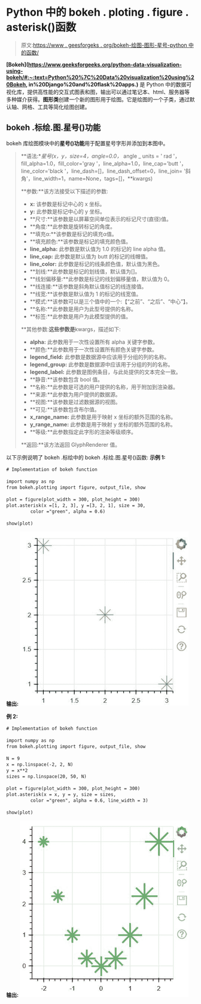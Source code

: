 # Python 中的 bokeh . ploting . figure . asterisk()函数

> 原文:[https://www . geesforgeks . org/bokeh-绘图-图形-星号-python 中的函数/](https://www.geeksforgeeks.org/bokeh-plotting-figure-asterisk-function-in-python/)

**[Bokeh](https://www.geeksforgeeks.org/python-data-visualization-using-bokeh/#:~:text=Python%20%7C%20Data%20visualization%20using%20Bokeh, in%20Django%20and%20flask%20apps.)** 是 Python 中的数据可视化库，提供高性能的交互式图表和图，输出可以通过笔记本、html、服务器等多种媒介获得。**图形类**创建一个新的图形用于绘图。它是绘图的一个子类，通过默认轴、网格、工具等简化绘图创建。

## bokeh .标绘.图.星号()功能

bokeh 库绘图模块中的**星号()功能**用于配置星号字形并添加到本图中。

> **语法:**星号(x，y，size=4，angle=0.0，* angle _ units = ' rad '，fill_alpha=1.0，fill_color='gray '，line_alpha=1.0，line_cap='butt '，line_color='black '，line_dash=[]，line_dash_offset=0，line_join= '斜角'，line_width=1，name=None，tags=[]，**kwargs)
> 
> **参数:**该方法接受以下描述的参数:
> 
> *   **x:** 该参数是标记中心的 x 坐标。
> *   **y:** 此参数是标记中心的 y 坐标。
> *   **尺寸:**该参数是以屏幕空间单位表示的标记尺寸(直径)值。
> *   **角度:**此参数是旋转标记的角度。
> *   **填充α:**该参数是标记的填充α值。
> *   **填充颜色:**该参数是标记的填充颜色值。
> *   **line_alpha:** 此参数是默认值为 1.0 的标记的 line alpha 值。
> *   **line_cap:** 此参数是默认值为 butt 的标记的线帽值。
> *   **line_color:** 此参数是标记的线条颜色值，默认值为黑色。
> *   **划线:**此参数是标记的划线值，默认值为[]。
> *   **线划偏移量:**此参数是标记的线划偏移量值，默认值为 0。
> *   **线连接:**该参数是斜角默认值标记的线连接值。
> *   **线宽:**该参数是默认值为 1 的标记的线宽值。
> *   **模式:**该参数可以是三个值中的一个:【“之前”、“之后”、“中心”】。
> *   **名称:**此参数是用户为此型号提供的名称。
> *   **标签:**此参数是用户为此模型提供的值。
> 
> **其他参数:**这些参数是**kwargs，描述如下:
> 
> *   **alpha:** 此参数用于一次性设置所有 alpha 关键字参数。
> *   **颜色:**此参数用于一次性设置所有颜色关键字参数。
> *   **legend_field:** 此参数是数据源中应该用于分组的列的名称。
> *   **legend_group:** 此参数是数据源中应该用于分组的列的名称。
> *   **legend_label:** 此参数是图例条目，与此处提供的文本完全一致。
> *   **静音:**该参数包含 bool 值。
> *   **名称:**此参数是可选的用户提供的名称，用于附加到渲染器。
> *   **来源:**此参数为用户提供的数据源。
> *   **视图:**该参数是过滤数据源的视图。
> *   **可见:**该参数包含布尔值。
> *   **x_range_name:** 此参数是用于映射 x 坐标的额外范围的名称。
> *   **y_range_name:** 此参数是用于映射 y 坐标的额外范围的名称。
> *   **等级:**此参数指定此字形的渲染等级顺序。
> 
> **返回:**该方法返回 GlyphRenderer 值。

以下示例说明了 bokeh .标绘中的 bokeh .标绘.图.星号()函数:
**示例 1:**

```
# Implementation of bokeh function

import numpy as np 
from bokeh.plotting import figure, output_file, show

plot = figure(plot_width = 300, plot_height = 300)
plot.asterisk(x =[1, 2, 3], y =[3, 2, 1], size = 30,
         color ="green", alpha = 0.6)

show(plot)
```

**输出:**
![](img/7e3458cff72c5f94ef5210b4b81b54ea.png)

**例 2:**

```
# Implementation of bokeh function

import numpy as np 
from bokeh.plotting import figure, output_file, show

N = 9
x = np.linspace(-2, 2, N)
y = x**2
sizes = np.linspace(20, 50, N)

plot = figure(plot_width = 300, plot_height = 300)
plot.asterisk(x = x, y = y, size = sizes,
         color ="green", alpha = 0.6, line_width = 3)

show(plot)
```

**输出:**
![](img/75fa4d37c22983ffc827919756217205.png)